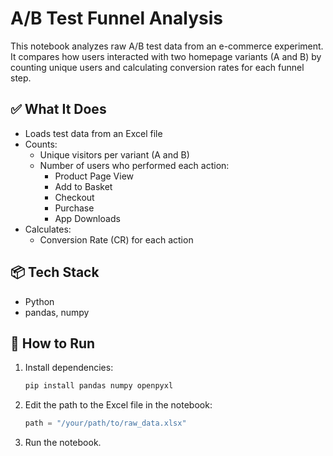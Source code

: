 
# A/B Test Funnel Analysis

This notebook analyzes raw A/B test data from an e-commerce experiment. It compares how users interacted with two homepage variants (A and B) by counting unique users and calculating conversion rates for each funnel step.

## ✅ What It Does

- Loads test data from an Excel file
- Counts:
  - Unique visitors per variant (A and B)
  - Number of users who performed each action:
    - Product Page View
    - Add to Basket
    - Checkout
    - Purchase
    - App Downloads
- Calculates:
  - Conversion Rate (CR) for each action

## 📦 Tech Stack

- Python
- pandas, numpy

## 🚀 How to Run

1. Install dependencies:
   ```bash
   pip install pandas numpy openpyxl
   ```

2. Edit the path to the Excel file in the notebook:
   ```python
   path = "/your/path/to/raw_data.xlsx"
   ```

3. Run the notebook.

